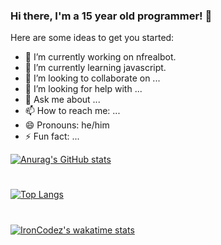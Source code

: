 ### Hi there, I'm a 15 year old programmer! 👋




Here are some ideas to get you started:

- 🔭 I’m currently working on nfrealbot.
- 🌱 I’m currently learning javascript.
- 👯 I’m looking to collaborate on ...
- 🤔 I’m looking for help with ...
- 💬 Ask me about ...
- 📫 How to reach me: ...
- 😄 Pronouns: he/him
- ⚡ Fun fact: ...


[![Anurag's GitHub stats](https://github-readme-stats.vercel.app/api?username=IronCodez&count_private=trueshow_icons=true)](https://github.com/anuraghazra/github-readme-stats)
#
[![Top Langs](https://github-readme-stats.vercel.app/api/top-langs/?username=IronCodez&layout=compact)](https://github.com/anuraghazra/github-readme-stats)
#
[![IronCodez's wakatime stats](https://github-readme-stats.vercel.app/api/wakatime?username=Iron)](https://github.com/anuraghazra/github-readme-stats)
#


